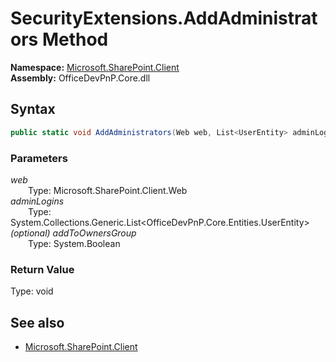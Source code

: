 # SecurityExtensions.AddAdministrators Method  
  

**Namespace:** [Microsoft.SharePoint.Client](Microsoft.SharePoint.Client.md)  
**Assembly:** OfficeDevPnP.Core.dll  
## Syntax
```C#
public static void AddAdministrators(Web web, List<UserEntity> adminLogins, Boolean addToOwnersGroup)
```
### Parameters
*web*  
&emsp;&emsp;Type: Microsoft.SharePoint.Client.Web  
*adminLogins*  
&emsp;&emsp;Type: System.Collections.Generic.List<OfficeDevPnP.Core.Entities.UserEntity>  
*(optional) addToOwnersGroup*  
&emsp;&emsp;Type: System.Boolean  
### Return Value
Type: void  

## See also
- [Microsoft.SharePoint.Client](Microsoft.SharePoint.Client.md)
